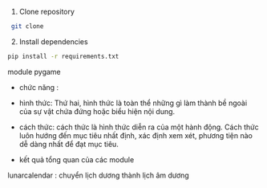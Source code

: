 1. Clone repository
```bash 
 git clone 
```

2. Install dependencies
```bash 
pip install -r requirements.txt
```


module pygame
 - chức năng : 
 - hình thức: Thứ hai, hình thức là toàn thể những gì làm thành bề ngoài của sự vật chứa đứng hoặc biểu hiện nội dung.


 - cách thức: cách thức là hình thức diễn ra của một hành động. Cách thức luôn hướng đến mục tiêu nhất định, xác định xem xét, phương tiện nào dễ dàng nhất để đạt mục tiêu.


 - kết quả tổng quan của các module


lunarcalendar : chuyển lịch dương thành lịch âm dương
